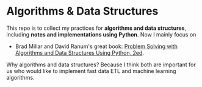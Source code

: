 # Algorithms & Data Structures

This repo is to collect my practices for **algorithms and data structures**, including **notes and implementations using Python**. Now I mainly focus on 

- Brad Millar and David Ranum's great book: [Problem Solving with Algorithms and Data Structures Using Python, 2ed](http://interactivepython.org/runestone/static/pythonds/index.html).

Why algorithms and data structures? Because I think both are important for us who would like to implement fast data ETL and machine learning algorithms.
